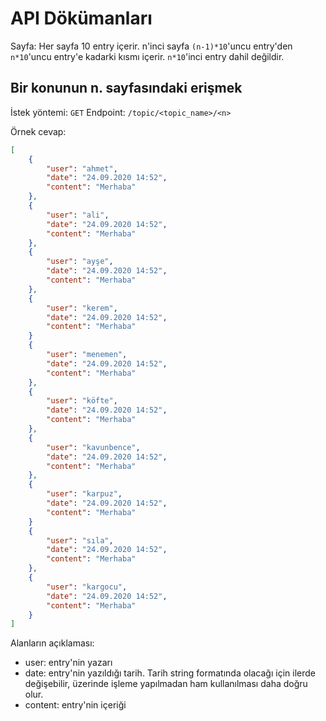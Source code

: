 # API Dökümanları

Sayfa: Her sayfa 10 entry içerir. n'inci sayfa `(n-1)*10`'uncu entry'den ``n*10``'uncu entry'e kadarki kısmı içerir. ``n*10``'inci entry dahil değildir.

## Bir konunun n. sayfasındaki erişmek

İstek yöntemi: ``GET``
Endpoint: ``/topic/<topic_name>/<n>``

Örnek cevap:
````json
[
	{
		"user": "ahmet",
		"date": "24.09.2020 14:52",
		"content": "Merhaba"
	},
	{
		"user": "ali",
		"date": "24.09.2020 14:52",
		"content": "Merhaba"
	},
	{
		"user": "ayşe",
		"date": "24.09.2020 14:52",
		"content": "Merhaba"
	},
	{
		"user": "kerem",
		"date": "24.09.2020 14:52",
		"content": "Merhaba"
	}
	{
		"user": "menemen",
		"date": "24.09.2020 14:52",
		"content": "Merhaba"
	},
	{
		"user": "köfte",
		"date": "24.09.2020 14:52",
		"content": "Merhaba"
	},
	{
		"user": "kavunbence",
		"date": "24.09.2020 14:52",
		"content": "Merhaba"
	},
	{
		"user": "karpuz",
		"date": "24.09.2020 14:52",
		"content": "Merhaba"
	}
	{
		"user": "sıla",
		"date": "24.09.2020 14:52",
		"content": "Merhaba"
	},
	{
		"user": "kargocu",
		"date": "24.09.2020 14:52",
		"content": "Merhaba"
	}
]
````

Alanların açıklaması:

* user: entry'nin yazarı
* date: entry'nin yazıldığı tarih. Tarih string formatında olacağı için ilerde değişebilir, üzerinde işleme yapılmadan ham kullanılması daha doğru olur.
* content: entry'nin içeriği

